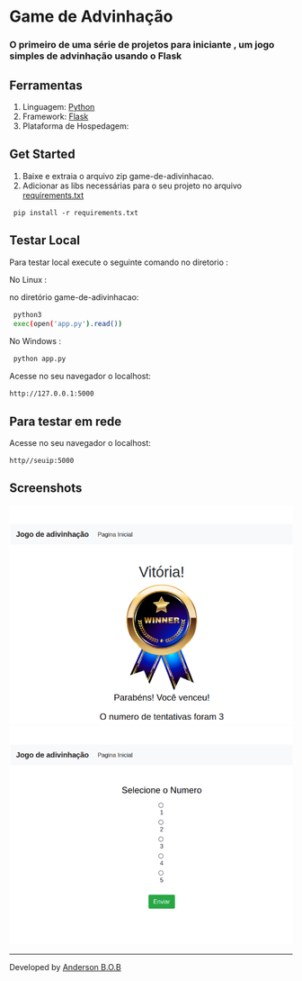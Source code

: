 # <tittle> Game de Advinhação </tittle>


### O primeiro de uma série de projetos para iniciante , um jogo simples de advinhação usando o Flask


## Ferramentas

1. Linguagem: [Python](https://www.python.org/) 
2. Framework: [Flask](https://www.flask.org/)
3. Plataforma de Hospedagem: 

## Get Started

1. Baixe e extraia o arquivo zip game-de-adivinhacao.
2. Adicionar as libs necessárias para o seu projeto no arquivo [requirements.txt](./requirements.txt)

~~~
 pip install -r requirements.txt
~~~


## Testar Local

Para testar local execute o seguinte comando
no diretorio :



No Linux :


no diretório game-de-adivinhacao:

~~~bash
 python3 
 exec(open('app.py').read())
~~~

No Windows :

~~~bash
 python app.py
~~~

Acesse no seu navegador o localhost:

~~~
http://127.0.0.1:5000
~~~

## Para testar em rede

Acesse no seu navegador o localhost:

~~~
http//seuip:5000
~~~

## Screenshots



![screenshot](/static/img/Captura%20de%20tela%20de%202023-05-17%2010-25-28.png)
![screenshot](/static/img/Captura%20de%20tela%20de%202023-05-17%2010-25-37.png)


---
Developed by [Anderson B.O.B](https://github.com/eusouanderson)
